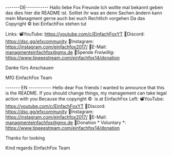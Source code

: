-------DE-----------
Hallo liebe Fox Freunde
Ich wollte mal bekannt geben das dies hier die README ist.
Solltet ihr was an denn Sachen ändern kann mein Managment gerne auch bei euch Rechtlich vorgehen
Da das Copyright ©️ bei EinfachFox stehen tut

Links: 
📽YouTube: https://youtube.com/c/EinfachFoxYT
💬Discord: https://dsc.gg/efxcommunity
📸Instagram: https://instagram.com/einfachfox2017/
📨E-Mail: managmenteinfachfox@gmx.de
💸Spende *Freiwillig*: https://www.tipeeestream.com/einfachfox14/donation

Danke fürs Anschauen

MfG
EinfachFox Team

------- EN ----------- 
Hello dear Fox friends 
I wanted to announce that this is the README. 
If you should change things, my management can take legal action with you 
Because the copyright © ️ is at EinfachFox 
Left: 
📽YouTube: https://youtube.com/c/EinfachFoxYT 
💬Discord: https://dsc.gg/efxcommunity 
📸Instagram: https://instagram.com/einfachfox2017/ 
📨E-Mail: managmenteinfachfox@gmx.de 
💸Donation * Voluntary *: https://www.tipeeestream.com/einfachfox14/donation 

Thanks for looking 

Kind regards 
EinfachFox Team
